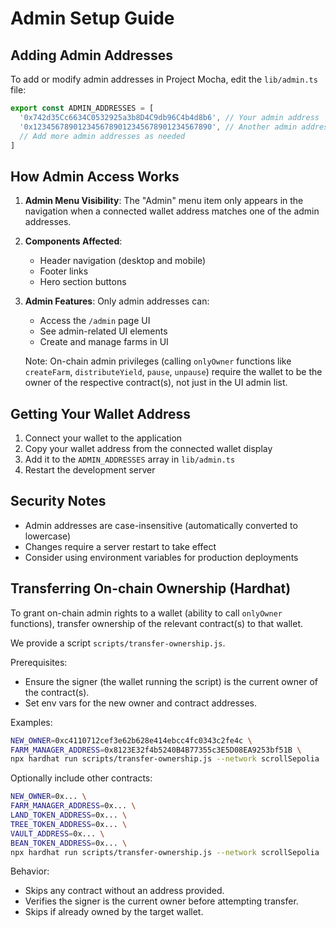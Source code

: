 # Admin Setup Guide

## Adding Admin Addresses

To add or modify admin addresses in Project Mocha, edit the `lib/admin.ts` file:

```typescript
export const ADMIN_ADDRESSES = [
  '0x742d35Cc6634C0532925a3b8D4C9db96C4b4d8b6', // Your admin address
  '0x1234567890123456789012345678901234567890', // Another admin address
  // Add more admin addresses as needed
]
```

## How Admin Access Works

1. **Admin Menu Visibility**: The "Admin" menu item only appears in the navigation when a connected wallet address matches one of the admin addresses.

2. **Components Affected**:
   - Header navigation (desktop and mobile)
   - Footer links
   - Hero section buttons

3. **Admin Features**: Only admin addresses can:
   - Access the `/admin` page UI
   - See admin-related UI elements
   - Create and manage farms in UI

   Note: On-chain admin privileges (calling `onlyOwner` functions like `createFarm`, `distributeYield`, `pause`, `unpause`) require the wallet to be the owner of the respective contract(s), not just in the UI admin list.

## Getting Your Wallet Address

1. Connect your wallet to the application
2. Copy your wallet address from the connected wallet display
3. Add it to the `ADMIN_ADDRESSES` array in `lib/admin.ts`
4. Restart the development server

## Security Notes

- Admin addresses are case-insensitive (automatically converted to lowercase)
- Changes require a server restart to take effect
- Consider using environment variables for production deployments

## Transferring On-chain Ownership (Hardhat)

To grant on-chain admin rights to a wallet (ability to call `onlyOwner` functions), transfer ownership of the relevant contract(s) to that wallet.

We provide a script `scripts/transfer-ownership.js`.

Prerequisites:
- Ensure the signer (the wallet running the script) is the current owner of the contract(s).
- Set env vars for the new owner and contract addresses.

Examples:

```bash
NEW_OWNER=0xc4110712cef3e62b628e414ebcc4fc0343c2fe4c \
FARM_MANAGER_ADDRESS=0x8123E32f4b5240B4B77355c3E5D08EA9253bf51B \
npx hardhat run scripts/transfer-ownership.js --network scrollSepolia | cat
```

Optionally include other contracts:

```bash
NEW_OWNER=0x... \
FARM_MANAGER_ADDRESS=0x... \
LAND_TOKEN_ADDRESS=0x... \
TREE_TOKEN_ADDRESS=0x... \
VAULT_ADDRESS=0x... \
BEAN_TOKEN_ADDRESS=0x... \
npx hardhat run scripts/transfer-ownership.js --network scrollSepolia | cat
```

Behavior:
- Skips any contract without an address provided.
- Verifies the signer is the current owner before attempting transfer.
- Skips if already owned by the target wallet.
